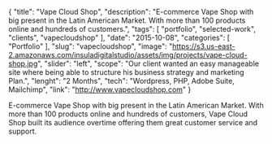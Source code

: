 {
    "title": "Vape Cloud Shop",
    "description": "E-commerce Vape Shop with big present in the Latin American Market. With more than 100 products online and hundreds of customers.",
    "tags": [ "portfolio", "selected-work", "clients", "vapecloudshop" ],
    "date": "2015-10-08",
    "categories": [
        "Portfolio"
    ],
    "slug": "vapecloudshop",
    "image": "https://s3.us-east-2.amazonaws.com/insuladigitalstudio/assets/img/projects/vape-cloud-shop.jpg",
    "slider": "left",
    "scope": "Our client wanted an easy manageable site where being able to structure his business strategy and marketing Plan.",
    "lenght": "2 Months",
    "tech": "Wordpress, PHP, Adobe Suite, Mailchimp",
    "link": "http://www.vapecloudshop.com"
}

E-commerce Vape Shop with big present in the Latin American Market. With more than 100 products online and hundreds of customers, Vape Cloud Shop built its audience overtime offering them great customer service and support.
